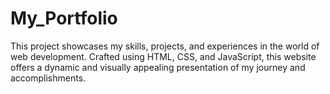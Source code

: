 # My_Portfolio

This project showcases my skills, projects, and experiences in the world of web development. Crafted using HTML, CSS, and JavaScript, this website offers a dynamic and visually appealing presentation of my journey and accomplishments.

